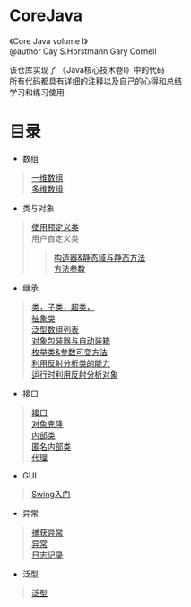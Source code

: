 # CoreJava  
《Core Java volume I》  
@author  Cay S.Horstmann    Gary Cornell   
    
该仓库实现了 《Java核心技术卷I》中的代码  
所有代码都具有详细的注释以及自己的心得和总结   
学习和练习使用   


# **目录**<br>
* 数组     
> [一维数组](https://github.com/ttorange/CoreJava/blob/master/array/src/array/LotteryDrawing.java)  
> [多维数组](https://github.com/ttorange/CoreJava/blob/master/array/src/array/LotteryDrawing.java)  
* 类与对象  
> [使用预定义类](https://github.com/ttorange/CoreJava/blob/master/CalendarTest/src/CalendarTest.java)  
> 用户自定义类   
>> [构造器&静态域与静态方法](https://github.com/ttorange/CoreJava/tree/master/Constructor/src)    
>> [方法参数](https://github.com/ttorange/CoreJava/blob/master/Param/src/ParamTest.java)    
* 继承  
> [类，子类，超类，](https://github.com/ttorange/CoreJava/tree/master/inheritance/src/inheritance)   
>[抽象类](https://github.com/ttorange/CoreJava/tree/master/abstractClasses/src/abstractClasses)   
> [泛型数组列表](https://github.com/ttorange/CoreJava/blob/master/arrayList/src/arrayList/AraryListTest.java)  
> [对象包装器与自动装箱](https://github.com/ttorange/CoreJava/blob/master/arrayList/src/arrayList/Autowrapping.java)  
> [枚举类&参数可变方法](https://github.com/ttorange/CoreJava/blob/master/enums/src/enums/EnumTest.java)   
>[利用反射分析类的能力](https://github.com/ttorange/CoreJava/blob/master/reflection/src/reflection/ReflectionTest.java)  
>[运行时利用反射分析对象](https://github.com/ttorange/CoreJava/blob/master/ObjectAnalyzer/src/ObjectAnalyzer.java)   
* 接口  
>[接口](https://github.com/ttorange/CoreJava/tree/master/interfaces/src/interfaces)   
>[对象克隆](https://github.com/ttorange/CoreJava/tree/master/Clone/src)  
>[内部类](https://github.com/ttorange/CoreJava/blob/master/innerClass/src/innerClass/InnerClassTest.java)  
>[匿名内部类](https://github.com/ttorange/CoreJava/blob/master/anonymousInnerClass/src/anonymousInnerClass/AnnoymousInnerClassTest.java)  
>[代理](https://github.com/ttorange/CoreJava/blob/master/Proxy/src/ProxyTest.java)   
* GUI  
>[Swing入门](https://github.com/ttorange/CoreJava/blob/master/simpleframe/src/simpleframe/SimpleFrameTest.java)   
* 异常 
>[捕获异常](https://github.com/ttorange/CoreJava/tree/master/exceptionTest/src/exceptionTest)   
>[异常](https://github.com/ttorange/CoreJava/blob/master/stackTrace/src/stackTrace/StackTraceTest.java)   
>[日志记录](https://github.com/ttorange/CoreJava/blob/master/logging/src/logging/LoggingImageViewer.java)  
* 泛型
>[泛型](https://github.com/ttorange/CoreJava/tree/master/pair/src/pair)
